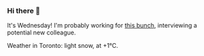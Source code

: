 ### Hi there :wave:

It's Wednesday! I'm probably working for [this bunch](https://github.com/kohofinancial), interviewing a potential new colleague.

Weather in Toronto: light snow, at +1°C.
